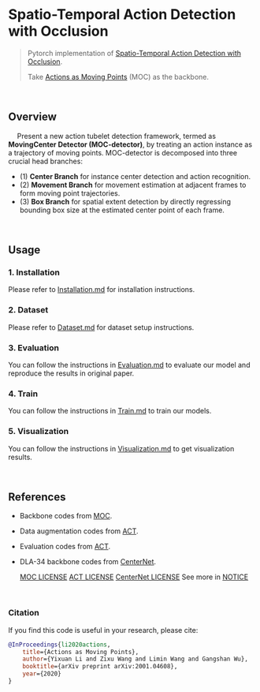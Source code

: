 # Spatio-Temporal Action Detection with Occlusion

> Pytorch implementation of [Spatio-Temporal Action Detection with Occlusion]().
> 
> Take [Actions as Moving Points](https://arxiv.org/abs/2001.04608) (MOC) as the backbone.

<br/>

## Overview  

&emsp; Present a new action tubelet detection framework, termed as **MovingCenter Detector (MOC-detector)**, by treating an action instance as a trajectory of moving points. MOC-detector is decomposed into three crucial head branches:

- (1) **Center Branch** for instance center detection and action recognition.
- (2) **Movement Branch** for movement estimation at adjacent frames to form moving point trajectories.
- (3) **Box Branch** for spatial extent detection by directly regressing bounding box size at the estimated center point of each frame.

<br/>

## Usage

### 1. Installation
Please refer to [Installation.md](readme/Installation.md) for installation instructions.

### 2. Dataset
Please refer to [Dataset.md](readme/Dataset.md) for dataset setup instructions.

### 3. Evaluation
You can follow the instructions in [Evaluation.md](readme/Evaluation.md) to evaluate our model and reproduce the results in original paper.

### 4. Train
You can follow the instructions in [Train.md](readme/Train.md) to train our models.

### 5. Visualization
You can follow the instructions in [Visualization.md](readme/Visualization.md) to get visualization results.

<br/>

## References

- Backbone codes from [MOC](https://github.com/MCG-NJU/MOC-Detector).
- Data augmentation codes from [ACT](https://github.com/vkalogeiton/caffe/tree/act-detector).
- Evaluation codes from [ACT](https://github.com/vkalogeiton/caffe/tree/act-detector).
- DLA-34 backbone codes from [CenterNet](https://github.com/xingyizhou/CenterNet).

  [MOC LICENSE](https://github.com/MCG-NJU/MOC-Detector/blob/master/LICENSE)
  [ACT LICENSE](https://github.com/vkalogeiton/caffe/blob/act-detector/LICENSE)
  [CenterNet LICENSE](https://github.com/xingyizhou/CenterNet/blob/master/LICENSE)
  See more in [NOTICE](NOTICE)

  <br/>

### Citation
If you find this code is useful in your research, please cite:

```bibtex
@InProceedings{li2020actions,
    title={Actions as Moving Points},
    author={Yixuan Li and Zixu Wang and Limin Wang and Gangshan Wu},
    booktitle={arXiv preprint arXiv:2001.04608},
    year={2020}
}
```
